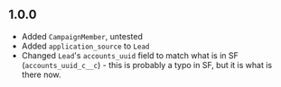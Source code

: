## 1.0.0

* Added `CampaignMember`, untested
* Added `application_source` to `Lead`
* Changed `Lead`'s `accounts_uuid` field to match what is in SF (`accounts_uuid_c__c`) - this is probably a typo in SF, but it is what is there now.
